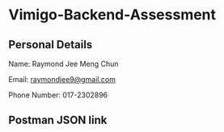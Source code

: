 # Vimigo-Backend-Assessment

## Personal Details

Name: Raymond Jee Meng Chun

Email: raymondjee9@gmail.com

Phone Number: 017-2302896

## Postman JSON link

